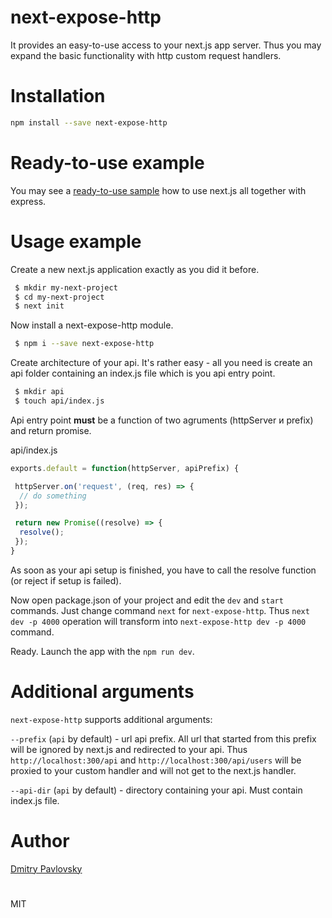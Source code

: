 # next-expose-http

It provides an easy-to-use access to your next.js app server. Thus you may expand the basic functionality with http custom request handlers.

# Installation

```bash
npm install --save next-expose-http
```

# Ready-to-use example

You may see a [ready-to-use sample](https://github.com/dimapaloskin/next-expose-http-example) how to use next.js all together with express.

# Usage example

Create a new next.js application exactly as you did it before.

```bash
 $ mkdir my-next-project
 $ cd my-next-project
 $ next init
```

Now install a next-expose-http module.

```bash
 $ npm i --save next-expose-http
```

Create architecture of your api. It's rather easy - all you need is create an api folder containing an index.js file which is you api  entry point.

```bash
 $ mkdir api
 $ touch api/index.js
```

Api entry point **must** be a function of two agruments (httpServer и prefix) and return promise.

api/index.js

```js
exports.default = function(httpServer, apiPrefix) {

 httpServer.on('request', (req, res) => {
  // do something 
 });

 return new Promise((resolve) => {
  resolve();
 });
}
```

As soon as your api setup is finished, you have to call the resolve function (or reject if setup is failed).

Now open package.json of your project and edit the `dev` and `start` commands.
Just change command `next` for `next-expose-http`. Thus `next dev -p 4000` operation will transform into `next-expose-http dev -p 4000` command.


Ready. Launch the app with the `npm run dev`.

# Additional arguments

`next-expose-http` supports additional arguments:

`--prefix` (`api` by default) - url api prefix. All url that started from this prefix will be ignored by next.js and redirected to your api. Thus
`http://localhost:300/api` and `http://localhost:300/api/users` will be proxied to your custom handler and will not get to the next.js handler.

`--api-dir` (`api` by default) - directory containing your api. Must contain index.js file.


# Author
[Dmitry Pavlovsky](http://palosk.in)

#

MIT 
